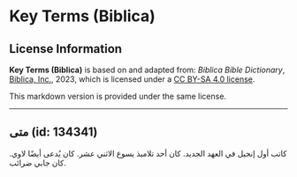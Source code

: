 # Key Terms (Biblica)

## License Information

**Key Terms (Biblica)** is based on and adapted from: _Biblica Bible Dictionary_, [Biblica, Inc.](https://www.biblica.com/), 2023, which is licensed under a [CC BY-SA 4.0 license](https://creativecommons.org/licenses/by-sa/4.0/legalcode.en).

This markdown version is provided under the same license.



--------------------------------

## متى (id: 134341)

كاتب أول إنجيل في العهد الجديد. كان أحد تلاميذ يسوع الاثني عشر. كان يُدعى أيضًا لاوي. كان جابي ضرائب.


